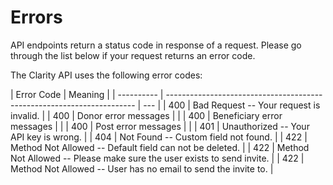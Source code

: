 # Errors

<aside class="warning">
API endpoints return a status code in response of a request. Please go through the list below if your request returns an error code.
</aside>

The Clarity API uses the following error codes:

| Error Code | Meaning                                                                |
| ---------- | ---------------------------------------------------------------------- | --- |
| 400        | Bad Request -- Your request is invalid.                                |
| 400        | Donor error messages                                                   |     |
| 400        | Beneficiary error messages                                             |     |
| 400        | Post error messages                                                    |     |
| 401        | Unauthorized -- Your API key is wrong.                                 |
| 404        | Not Found -- Custom field not found.                                   |
| 422        | Method Not Allowed -- Default field can not be deleted.                |
| 422        | Method Not Allowed -- Please make sure the user exists to send invite. |
| 422        | Method Not Allowed -- User has no email to send the invite to.         |
